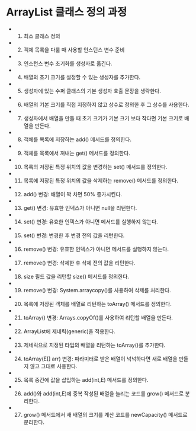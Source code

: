 # ArrayList 클래스 정의 과정

- 1) 최소 클래스 정의
- 2) 객체 목록을 다룰 때 사용할 인스턴스 변수 준비
- 3) 인스턴스 변수 초기화를 생성자로 옮긴다.
- 4) 배열의 초기 크기를 설정할 수 있는 생성자를 추가한다.
- 5) 생성자에 있는 수퍼 클래스의 기본 생성자 호출 문장을 생략한다.
- 6) 배열의 기본 크기를 직접 지정하지 않고 상수로 정의한 후 그 상수를 사용한다.
- 7) 생성자에서 배열을 만들 때 초기 크기가 기본 크기 보다 작다면 기본 크기로 배열을 만든다.
- 8) 객체를 목록에 저장하는 add() 메서드를 정의한다.
- 9) 객체를 목록에서 꺼내는 get() 메서드를 정의한다.
- 10) 목록의 저장된 특정 위치의 값을 변경하는 set() 메서드를 정의한다.
- 11) 목록에 저장된 특정 위치의 값을 삭제하는 remove() 메서드를 정의한다.
- 12) add() 변경: 배열이 꽉 차면 50% 증가시킨다. 
- 13) get() 변경: 유효한 인덱스가 아니면 null을 리턴한다.
- 14) set() 변경: 유효한 인덱스가 아니면 메서드를 실행하지 않는다.
- 15) set() 변경: 변경한 후 변경 전의 값을 리턴한다.
- 16) remove() 변경: 유효한 인덱스가 아니면 메서드를 실행하지 않는다.
- 17) remove() 변경: 삭제한 후 삭제 전의 값을 리턴한다.
- 18) size 필드 값을 리턴할 size() 메서드를 정의한다.
- 19) remove() 변경: System.arraycopy()를 사용하여 삭제를 처리한다.
- 20) 목록에 저장된 객체를 배열로 리턴하는 toArray() 메서드를 정의한다.
- 21) toArray() 변경: Arrays.copyOf()를 사용하여 리턴할 배열을 만든다.
- 22) ArrayList에 제네릭(generic)을 적용한다.
- 23) 제네릭으로 지정된 타입의 배열을 리턴하는 toArray()를 추가한다.
- 24) toArray(E[] arr) 변경: 파라미터로 받은 배열이 넉넉하다면 새로 배열을 만들지 않고 그대로 사용한다.
- 25) 목록 중간에 값을 삽입하는 add(int,E) 메서드를 정의한다.
- 26) add()와 add(int,E)에 중복 작성된 배열을 늘리는 코드를 grow() 메서드로 분리한다.  
- 27) grow() 메서드에서 새 배열의 크기를 계산 코드를 newCapacity() 메서드로 분리한다. 


